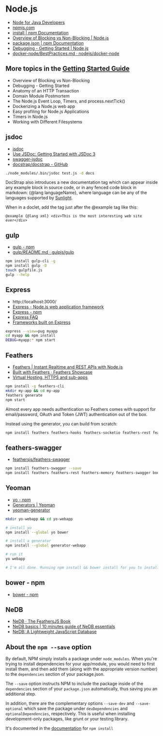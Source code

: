 Node.js
=======
* [Node for Java Developers](https://node.university/blog/502765/node-for-java-devs)
* [npmjs.com](https://www.npmjs.com/)
* [install | npm Documentation](https://docs.npmjs.com/cli/install)
* [Overview of Blocking vs Non-Blocking | Node.js](https://nodejs.org/en/docs/guides/blocking-vs-non-blocking/)
* [package.json | npm Documentation](https://docs.npmjs.com/files/package.json)
* [Debugging - Getting Started | Node.js](https://nodejs.org/en/docs/guides/debugging_getting_started/)
* [docker-node/BestPractices.md · nodejs/docker-node](https://github.com/nodejs/docker-node/blob/master/docs/BestPractices.md)

More topics in the [Getting Started Guide](https://nodejs.org/en/docs/guides/debugging_getting_started/)
----------------------------------------
* Overview of Blocking vs Non-Blocking
* Debugging - Getting Started
* Anatomy of an HTTP Transaction
* Domain Module Postmortem
* The Node.js Event Loop, Timers, and process.nextTick()
* Dockerizing a Node.js web app
* Easy profiling for Node.js Applications
* Timers in Node.js
* Working with Different Filesystems

jsdoc
-----
* [jsdoc](https://www.npmjs.com/package/jsdoc)
* [Use JSDoc: Getting Started with JSDoc 3](http://usejsdoc.org/about-getting-started.html)
* [swagger-jsdoc](https://www.npmjs.com/package/swagger-jsdoc)
* [docstrap/docstrap - GitHub](https://github.com/docstrap/docstrap)

```bash
./node_modules/.bin/jsdoc test.js -d docs
```

DocStrap also introduces a new documentation tag which can appear inside any example block in source code, or in any fenced code block in markdown: {@lang languageName}, where language can be any of the languages supported by [Sunlight](http://sunlightjs.com/).

When in a doclet, add the tag just after the @example tag like this:

```
@example {@lang xml} <div>This is the most interesting web site ever</div>
```

gulp
----
* [gulp - npm](https://www.npmjs.com/package/gulp)
* [gulp/README.md · gulpjs/gulp](https://github.com/gulpjs/gulp/blob/master/docs/README.md)

```bash
npm install gulp-cli -g
npm install gulp -D
touch gulpfile.js
gulp --help
```

Express
-------
* http://localhost:3000/
* [Express - Node.js web application framework](http://expressjs.com/)
* [Express - npm](https://www.npmjs.com/package/express)
* [Express FAQ](http://expressjs.com/en/starter/faq.html)
* [Frameworks built on Express](http://expressjs.com/en/resources/frameworks.html)

```bash
express --view=pug myapp
cd myapp && npm install
DEBUG=myapp:* npm start
```

Feathers
--------
* [Feathers | Instant Realtime and REST APIs with Node.js](http://feathersjs.com/)
* [Built with Feathers · Feathers Showcase](https://docs.feathersjs.com/why/showcase.html)
* [Virtual Hosting, HTTPS and sub-apps](https://docs.feathersjs.com/middleware/mounting.html)

```bash
npm install -g feathers-cli
mkdir my-app && cd my-app
feathers generate
npm start
```

Almost every app needs authentication so Feathers comes with support for email/password, OAuth and Token (JWT) authentication out of the box.

Instead using the generator, you can build from scratch:

```bash
npm install feathers feathers-hooks feathers-socketio feathers-rest feathers-errors feathers-memory feathers-authentication body-parser
```

feathers-swagger
----------------
* [feathersjs/feathers-swagger](https://github.com/feathersjs/feathers-swagger)

```bash
npm install feathers-swagger --save
npm install feathers feathers-rest feathers-memory feathers-swagger body-parser
```


Yeoman
------
* [yo - npm](https://www.npmjs.com/package/yo)
* [Generators | Yeoman](http://yeoman.io/generators/)
* [yeoman-generator](https://www.npmjs.com/package/yeoman-generator)

```bash
mkdir yo-webapp && cd yo-webapp

# install yo
npm install --global yo bower

# install a generator
npm install --global generator-webapp

# run it
yo webapp

# I'm all done. Running npm install && bower install for you to install the required dependencies. If this fails, try running the command yourself.

```

bower - npm
-----------
* [bower - npm](https://www.npmjs.com/package/bower)

NeDB
----
* [NeDB · The FeathersJS Book](https://docs.feathersjs.com/databases/nedb.html)
* [NeDB basics | 10 minutes guide of NeDB essentials](http://10minbasics.com/nedb-basics/)
* [NeDB: A Lightweight JavaScript Database](http://stackabuse.com/nedb-a-lightweight-javascript-database/)

About the `npm --save` option
-----------------------------
By default, NPM simply installs a package under `node_modules`. When you're trying to install dependencies for your app/module, you would need to first install them, and then add them (along with the appropriate version number) to the `dependencies` section of your package.json.

The `--save` option instructs NPM to include the package inside of the `dependencies` section of your `package.json` automatically, thus saving you an additional step.

In addition, there are the complementary options `--save-dev` and `--save-optional` which save the package under `devDependencies` and `optionalDependencies`, respectively. This is useful when installing development-only packages, like grunt or your testing library.

It's documented in the [documentation](https://docs.npmjs.com/cli/install) for `npm install`
